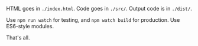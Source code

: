 HTML goes in `./index.html`.
Code goes in `./src/`.
Output code is in `./dist/`.

Use `npm run watch` for testing, and `npm watch build` for production.
Use ES6-style modules.

That's all.